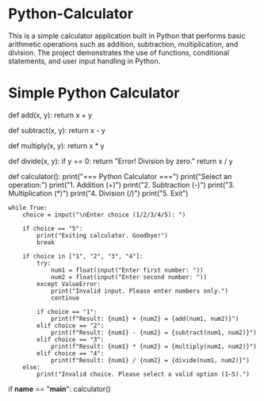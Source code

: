 # Python-Calculator
This is a simple calculator application built in Python that performs basic arithmetic operations such as addition, subtraction, multiplication, and division. The project demonstrates the use of functions, conditional statements, and user input handling in Python.
# Simple Python Calculator

def add(x, y):
    return x + y

def subtract(x, y):
    return x - y

def multiply(x, y):
    return x * y

def divide(x, y):
    if y == 0:
        return "Error! Division by zero."
    return x / y

def calculator():
    print("=== Python Calculator ===")
    print("Select an operation:")
    print("1. Addition (+)")
    print("2. Subtraction (-)")
    print("3. Multiplication (*)")
    print("4. Division (/)")
    print("5. Exit")

    while True:
        choice = input("\nEnter choice (1/2/3/4/5): ")

        if choice == "5":
            print("Exiting calculator. Goodbye!")
            break

        if choice in ["1", "2", "3", "4"]:
            try:
                num1 = float(input("Enter first number: "))
                num2 = float(input("Enter second number: "))
            except ValueError:
                print("Invalid input. Please enter numbers only.")
                continue

            if choice == "1":
                print(f"Result: {num1} + {num2} = {add(num1, num2)}")
            elif choice == "2":
                print(f"Result: {num1} - {num2} = {subtract(num1, num2)}")
            elif choice == "3":
                print(f"Result: {num1} * {num2} = {multiply(num1, num2)}")
            elif choice == "4":
                print(f"Result: {num1} / {num2} = {divide(num1, num2)}")
        else:
            print("Invalid choice. Please select a valid option (1–5).")

if __name__ == "__main__":
    calculator()
